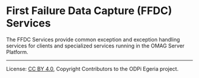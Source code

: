 <!-- SPDX-License-Identifier: CC-BY-4.0 -->
<!-- Copyright Contributors to the ODPi Egeria project. -->

# First Failure Data Capture (FFDC) Services

The FFDC Services provide common exception and exception handling services for
clients and specialized services running in the OMAG Server Platform.


----
License: [CC BY 4.0](https://creativecommons.org/licenses/by/4.0/),
Copyright Contributors to the ODPi Egeria project.